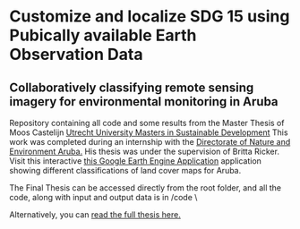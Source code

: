 # Customize and localize SDG 15 using Pubically available Earth Observation Data
## Collaboratively classifying remote sensing imagery for environmental monitoring in Aruba
Repository containing all code and some results from the Master Thesis of Moos Castelijn [Utrecht University Masters in Sustainable Development](https://www.uu.nl/en/masters/sustainable-development/study-programme)  This work was completed during an internship with the <a href="https://dnmaruba.org/en/home-en/">Directorate of Nature and Environment Aruba.</a> His thesis was under the supervision of Britta Ricker.
Visit this interactive [this Google Earth Engine Application](https://code.earthengine.google.com/2e4d306aec29d778fec56619e8d9b6d1?hideCode=true) application showing different classifications of land cover maps for Aruba.

The Final Thesis can be accessed directly from the root folder, and all the code, along with input and output data is in /code \

Alternatively, you can <a href="https://studenttheses.uu.nl/bitstream/handle/20.500.12932/47954/Thesis.pdf?sequence=1&isAllowed=y">read the full thesis here.</a> 

